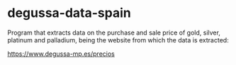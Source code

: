 # degussa-data-spain

Program that extracts data on the purchase and sale price of gold, silver, platinum and palladium, being the website from which the data is extracted: 

https://www.degussa-mp.es/precios
